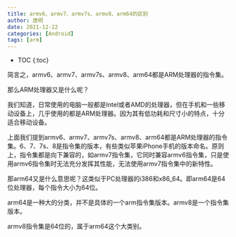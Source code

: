 ```yaml
---
title: armv6、armv7、armv7s、armv8、arm64的区别
author: 唐明
date: 2021-12-22
categories: [Android]
tags: [arm]
---
```

* TOC
{:toc}

简言之，armv6、armv7、armv7s、armv8、arm64都是ARM处理器的指令集。

那么ARM处理器又是什么呢？

<!--以上为摘要内容-->

我们知道，日常使用的电脑一般都是Intel或者AMD的处理器，但在手机和一些移动设备上，几乎使用的都是ARM处理器。因为其有低功耗和尺寸小的特点，十分适合移动设备。

上面我们提到armv6、armv7、armv7s、armv8、arm64都是ARM处理器的指令集。6、7、7s、8是指令集的版本，有些类似苹果iPhone手机的版本命名。原则上，指令集都是向下兼容的，如armv7指令集，它同时兼容armv6指令集，只是使用armv6指令集时无法充分发挥其性能，无法使用armv7指令集中的新特性。

那arm64又是什么意思呢？这类似于PC处理器的i386和x86_64。即arm64是64位处理器，每个指令大小为64位。

arm64是一种大的分类，并不是具体的一个arm指令集版本。armv8是一个指令集版本。

armv8指令集是64位的，属于arm64这个大类别。


